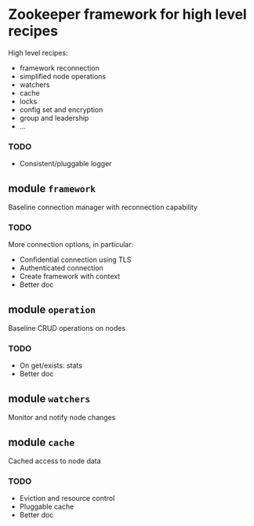 # Zookeeper framework for high level recipes

High level recipes:

- framework reconnection
- simplified node operations
- watchers
- cache
- locks
- config set and encryption
- group and leadership
- ...

### TODO

- Consistent/pluggable logger

## module `framework`

Baseline connection manager with reconnection capability

### TODO

More connection options, in particular:

- Confidential connection using TLS
- Authenticated connection
- Create framework with context
- Better doc

## module `operation`

Baseline CRUD operations on nodes

### TODO

- On get/exists: stats
- Better doc

## module `watchers`

Monitor and notify node changes

## module `cache`

Cached access to node data

### TODO

- Eviction and resource control
- Pluggable cache
- Better doc
